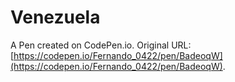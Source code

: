 # Venezuela

A Pen created on CodePen.io. Original URL: [https://codepen.io/Fernando_0422/pen/BadeoqW](https://codepen.io/Fernando_0422/pen/BadeoqW).


